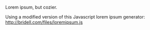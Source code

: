 Lorem ipsum, but cozier.

Using a modified version of this Javascript lorem ipsum generator: http://bridell.com/files/loremipsum.js
